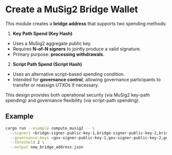 # Create a MuSig2 Bridge Wallet

This module creates a **bridge address** that supports two spending methods:

1. **Key Path Spend (Key Hash)**

- Uses a MuSig2 aggregate public key.
- Requires **N-of-N signers** to jointly produce a valid signature.
- Primary purpose: **processing withdrawals**.

2. **Script Path Spend (Script Hash)**

- Uses an alternative script-based spending condition.
- Intended for **governance control**, allowing governance participants to transfer or reassign UTXOs if necessary.

This design provides both operational security (via MuSig2 key-path spending) and governance flexibility (via
script-path spending).

## Example

```sh
cargo run --example compute_musig2 -- \
  --signers <bridge-signer-public-key-1,bridge-signer-public-key-2,bridge-signer-public-key-3> \
  --governance-keys <gov-signer-public-key-1,gov-signer-public-key-2,gov-signer-public-key-3> \
  --threshold 2 \
  --output new_bridge_address.json
```
